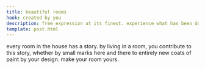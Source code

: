 ```yaml
---
title: beautiful rooms
hook: created by you
description: free expression at its finest. experience what has been done and contribute to what is being done.
template: post.html
---
```

every room in the house has a story. by living in a room, you contribute to this story, whether by small marks here and there to entirely new coats of paint by your design. make your room yours.
